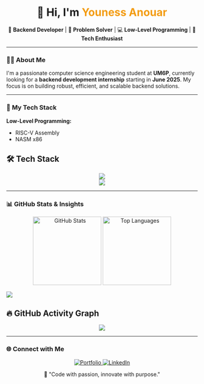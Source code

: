 <h1 align="center">👋 Hi, I'm <span style="color:#f39c12;">Youness Anouar</span></h1>

<p align="center">
  🎯 <strong>Backend Developer</strong> | 🧠 <strong>Problem Solver</strong> | 💻 <strong>Low-Level Programming</strong> | 🚀 <strong>Tech Enthusiast</strong>
</p>

---

### 👨‍💻 **About Me**  
I'm a passionate computer science engineering student at **UM6P**, currently looking for a **backend development internship** starting in **June 2025**. My focus is on building robust, efficient, and scalable backend solutions.

---

### 🚀 **My Tech Stack**  

**Low-Level Programming:**  
- RISC-V Assembly  
- NASM x86  

## 🛠 **Tech Stack**  

<div>
	<div id="icons" align="center">
		<a href="https://skillicons.dev">
			<img src="https://skillicons.dev/icons?i=python,c,cpp,go,java,spring,html,css,js,vue,mysql,postgres,arduino" />
		</a>
	</div>
</div>
<div>
	<div id="icons" align="center">
		<a href="https://skillicons.dev">
			<img src="https://skillicons.dev/icons?i=git,github,bash,postman,vscode" />
		</a>
	</div>
</div>

---

### 📊 **GitHub Stats & Insights**  

<p align="center">
  <img src="https://github-readme-stats.vercel.app/api?username=uness10&show_icons=true&theme=radical&type=all" alt="GitHub Stats" height="180px"/>
  <img src="https://github-readme-stats.vercel.app/api/top-langs/?username=uness10&layout=compact&theme=radical" alt="Top Languages" height="180px"/>
</p>

  <img src="https://github-readme-streak-stats.herokuapp.com/?user=uness10&theme=radical" />


## 🔥 GitHub Activity Graph  
<p align="center">
  <img src="https://github-readme-activity-graph.vercel.app/graph?username=uness10&theme=radical" />
</p>

---

### 🌐 **Connect with Me**  

<p align="center">
  <a href="https://uness10.github.io/portfolio" target="_blank">
    <img src="https://img.shields.io/badge/Portfolio-%2312100E.svg?style=for-the-badge&logo=vercel&logoColor=white" alt="Portfolio" />
  </a>
  <a href="https://www.linkedin.com/in/youness-anouar" target="_blank">
    <img src="https://img.shields.io/badge/LinkedIn-%230077B5.svg?style=for-the-badge&logo=linkedin&logoColor=white" alt="LinkedIn" />
  </a>
</p>

<p align="center">
  🚀 "Code with passion, innovate with purpose."
</p>
